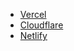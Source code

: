 - [Vercel](https://vercel.com/)
- [Cloudflare](https://www.cloudflare.com/ko-kr/)
- [Netlify](https://www.netlify.com/)
